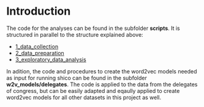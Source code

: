 # Introduction

The code for the analyses can be found in the subfolder **scripts**. It is structured in parallel to the structure explained above:

* [1_data_collection](https://github.com/h-gear/revolution/tree/main/scripts/1_data_collection)
* [2_data_preparation](https://github.com/h-gear/revolution/tree/main/scripts/2_data_preparation)
* [3_exploratory_data_analysis](https://github.com/h-gear/revolution/tree/main/scripts/3_exploratory_data_analysis)

In adition, the code and procedures to create the word2vec models needed as input for running shico can be found in the subfolder **w2v_models/delegates**. The code is applied to the data from the delegates of congress, but can be easily adapted and eqaully applied to create word2vec models for all other datasets in this project as well.